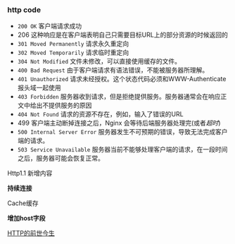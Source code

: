 ### http code

- `200 OK` 客户端请求成功
- 206 这种响应是在客户端表明自己只需要目标URL上的部分资源的时候返回的
- `301 Moved Permanently` 请求永久重定向
- `302 Moved Temporarily` 请求临时重定向
- `304 Not Modified` 文件未修改，可以直接使用缓存的文件。
- `400 Bad Request` 由于客户端请求有语法错误，不能被服务器所理解。
- `401 Unauthorized` 请求未经授权。这个状态代码必须和WWW-Authenticate报头域一起使用
- `403 Forbidden` 服务器收到请求，但是拒绝提供服务。服务器通常会在响应正文中给出不提供服务的原因
- `404 Not Found` 请求的资源不存在，例如，输入了错误的URL
- 499  客户端主动断掉连接之后，Nginx 会等待后端服务器处理完(或者*超时*)
- `500 Internal Server Error` 服务器发生不可预期的错误，导致无法完成客户端的请求。
- `503 Service Unavailable` 服务器当前不能够处理客户端的请求，在一段时间之后，服务器可能会恢复正常。





Http1.1 新增内容

**持续连接**

Cache缓存

**增加host字段**









[HTTP的前世今生](https://coolshell.cn/articles/19840.html)

